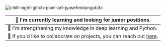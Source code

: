 
![chill-night-glitch-pixel-art-jyasefmidungcb3c](https://github.com/user-attachments/assets/5903bb7a-bd83-4610-a26b-65ed6e74cd09)



| **🔭** I'm currently learning and looking for junior positions.     |
|--------------------------------------------------------------------|
| **🌱** I'm strengthening my knowledge in deep learning and Python.  |
| **💬** If you'd like to collaborate on projects, you can reach out [here](https://www.linkedin.com/in/selman-vural/). |




